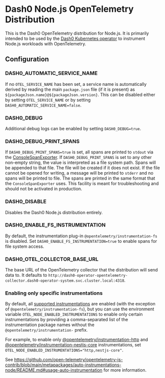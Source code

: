 Dash0 Node.js OpenTelemetry Distribution
========================================

This is the Dash0 OpenTelemetry distribution for Node.js.
It is primarily intended to be used by the [Dash0 Kubernetes operator](https://github.com/dash0hq/dash0-operator) to
instrument Node.js workloads with OpenTelemetry.

Configuration
-------------

### <a id="DASH0_AUTOMATIC_SERVICE_NAME">DASH0_AUTOMATIC_SERVICE_NAME</a>

If no `OTEL_SERVICE_NAME` has been set, a service name is automatically derived by reading the main `package.json` file
(if it is present) as `${packageJson.name}@${packageJson.version}`.
This can be disabled either by setting `OTEL_SERVICE_NAME` or by setting `DASH0_AUTOMATIC_SERVICE_NAME=false`.

### <a id="DASH0_DEBUG">DASH0_DEBUG</a>

Additional debug logs can be enabled by setting `DASH0_DEBUG=true`.

### <a id="DASH0_DEBUG_PRINT_SPANS">DASH0_DEBUG_PRINT_SPANS</a>

If `DASH0_DEBUG_PRINT_SPANS=true` is set, all spans are printed to `stdout` via the
[ConsoleSpanExporter](https://open-telemetry.github.io/opentelemetry-js/classes/_opentelemetry_sdk_trace_base.ConsoleSpanExporter.html).
If `DASH0_DEBUG_PRINT_SPANS` is set to any other non-empty string, the value is interpreted as a file system path.
Spans will be appended to that file.
The file will be created if it does not exist.
If the file cannot be opened for writing, a message will be printed to `stderr` and no spans will be printed to file.
The spans are printed in the same format that the `ConsoleSpanExporter` uses.
This facility is meant for troubleshooting and should not be activated in production.

### <a id="DASH0_DISABLE">DASH0_DISABLE</a>

Disables the Dash0 Node.js distribution entirely.

### <a id="DASH0_ENABLE_FS_INSTRUMENTATION">DASH0_ENABLE_FS_INSTRUMENTATION</a>

By default, the instrumentation plug-in `@opentelemetry/instrumentation-fs` is disabled. Set `DASH0_ENABLE_FS_INSTRUMENTATION=true` to enable spans for file system access.

### <a id="DASH0_OTEL_COLLECTOR_BASE_URL">DASH0_OTEL_COLLECTOR_BASE_URL</a>

The base URL of the OpenTelemetry collector that the distribution will send data to.
It defaults to `http://dash0-operator-opentelemetry-collector.dash0-operator-system.svc.cluster.local:4318`.

### Enabling only specific instrumentations

By default, all
[supported instrumentations](#https://github.com/open-telemetry/opentelemetry-js-contrib/blob/main/metapackages/auto-instrumentations-node/README.md#supported-instrumentations)
are enabled (with the exception of `@opentelemetry/instrumentation-fs`), but you can use the environment variable
`OTEL_NODE_ENABLED_INSTRUMENTATIONS` to enable only certain instrumentations by providing a comma-separated list of the
instrumentation package names without the `@opentelemetry/instrumentation-` prefix.

For example, to enable only
[@opentelemetry/instrumentation-http](https://github.com/open-telemetry/opentelemetry-js/tree/main/packages/opentelemetry-instrumentation-http)
and [@opentelemetry/instrumentation-nestjs-core](https://github.com/open-telemetry/opentelemetry-js-contrib/tree/main/plugins/node/opentelemetry-instrumentation-nestjs-core)
instrumentations, set `OTEL_NODE_ENABLED_INSTRUMENTATIONS="http,nestjs-core"`.

See https://github.com/open-telemetry/opentelemetry-js-contrib/blob/main/metapackages/auto-instrumentations-node/README.md#usage-auto-instrumentation for more information.
